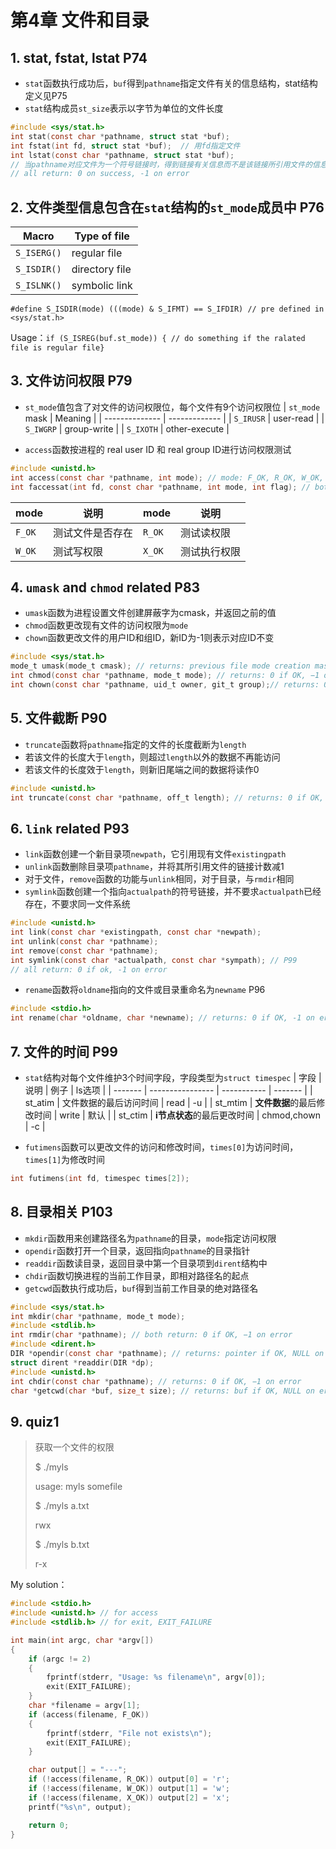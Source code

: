 # 第4章 文件和目录

## 1. stat, fstat, lstat P74
* `stat`函数执行成功后，`buf`得到`pathname`指定文件有关的信息结构，stat结构定义见P75
* `stat`结构成员`st_size`表示以字节为单位的文件长度
```c
#include <sys/stat.h>
int stat(const char *pathname, struct stat *buf);
int fstat(int fd, struct stat *buf);  // 用fd指定文件
int lstat(const char *pathname, struct stat *buf); 
// 当pathname对应文件为一个符号链接时，得到链接有关信息而不是该链接所引用文件的信息
// all return: 0 on success, -1 on error
```


## 2. 文件类型信息包含在`stat`结构的`st_mode`成员中 P76

| Macro       | Type of file   |
| ----------- | -------------- |
| `S_ISERG()` | regular file   |
| `S_ISDIR()` | directory file |
| `S_ISLNK()` | symbolic link  |

`#define S_ISDIR(mode) (((mode) & S_IFMT) == S_IFDIR) // pre defined in <sys/stat.h>`

Usage：`if (S_ISREG(buf.st_mode)) { // do something if the ralated file is regular file}`



## 3. 文件访问权限 P79

* `st_mode`值包含了对文件的访问权限位，每个文件有9个访问权限位
| `st_mode` mask | Meaning       |
| -------------- | ------------- |
| `S_IRUSR`      | user-read     |
| `S_IWGRP`      | group-write   |
| `S_IXOTH`      | other-execute |

* `access`函数按进程的 real user ID 和 real group ID进行访问权限测试
```c
#include <unistd.h>
int access(const char *pathname, int mode); // mode: F_OK, R_OK, W_OK, X_OK
int faccessat(int fd, const char *pathname, int mode, int flag); // both return: 0 if OK, -1 on error
```

| mode   | 说明       | mode   | 说明     |
| ------ | -------- | ------ | ------ |
| `F_OK` | 测试文件是否存在 | `R_OK` | 测试读权限  |
| `W_OK` | 测试写权限    | `X_OK` | 测试执行权限 |


## 4. `umask` and `chmod` related P83

* `umask`函数为进程设置文件创建屏蔽字为cmask，并返回之前的值
* `chmod`函数更改现有文件的访问权限为`mode`
* `chown`函数更改文件的用户ID和组ID，新ID为-1则表示对应ID不变

```c
#include <sys/stat.h>
mode_t umask(mode_t cmask); // returns: previous file mode creation mask
int chmod(const char *pathname, mode_t mode); // returns: 0 if OK, −1 on error
int chown(const char *pathname, uid_t owner, git_t group);// returns: 0 if OK, −1 on error
```



## 5. 文件截断 P90
* `truncate`函数将`pathname`指定的文件的长度截断为`length`
* 若该文件的长度大于`length`，则超过`length`以外的数据不再能访问
* 若该文件的长度效于`length`，则新旧尾端之间的数据将读作0
```c
#include <unistd.h>
int truncate(const char *pathname, off_t length); // returns: 0 if OK, -1 on error
```



## 6. `link` related P93
* `link`函数创建一个新目录项`newpath`，它引用现有文件`existingpath`
* `unlink`函数删除目录项`pathname`，并将其所引用文件的链接计数减1
* 对于文件，`remove`函数的功能与`unlink`相同，对于目录，与`rmdir`相同
* `symlink`函数创建一个指向`actualpath`的符号链接，并不要求`actualpath`已经存在，不要求同一文件系统
```c
#include <unistd.h>
int link(const char *existingpath, const char *newpath);
int unlink(const char *pathname);
int remove(const char *pathname); 
int symlink(const char *actualpath, const char *sympath); // P99
// all return: 0 if ok, -1 on error
```
* `rename`函数将`oldname`指向的文件或目录重命名为`newname` P96
```c
#include <stdio.h>
int rename(char *oldname, char *newname); // returns: 0 if OK, -1 on error
```



## 7. 文件的时间 P99

* `stat`结构对每个文件维护3个时间字段，字段类型为`struct timespec`
| 字段    | 说明              | 例子        | ls选项 |
| ------- | ---------------- | ----------- | ------- |
| st_atim | 文件数据的最后访问时间      | read        | -u      |
| st_mtim | **文件数据**的最后修改时间  | write       | 默认      |
| st_ctim | **i节点状态**的最后更改时间 | chmod,chown | -c      |

* `futimens`函数可以更改文件的访问和修改时间，`times[0]`为访问时间，`times[1]`为修改时间
```c
int futimens(int fd, timespec times[2]);
```


## 8. 目录相关 P103

* `mkdir`函数用来创建路径名为`pathname`的目录，`mode`指定访问权限
* `opendir`函数打开一个目录，返回指向`pathname`的目录指针
* `readdir`函数读目录，返回目录中第一个目录项到`dirent`结构中
* `chdir`函数切换进程的当前工作目录，即相对路径名的起点
* `getcwd`函数执行成功后，`buf`得到当前工作目录的绝对路径名

```c
#include <sys/stat.h>
int mkdir(char *pathname, mode_t mode); 
#include <stdlib.h>
int rmdir(char *pathname); // both return: 0 if OK, −1 on error
#include <dirent.h>
DIR *opendir(const char *pathname); // returns: pointer if OK, NULL on error
struct dirent *readdir(DIR *dp);
#include <unistd.h>
int chdir(const char *pathname); // returns: 0 if OK, −1 on error
char *getcwd(char *buf, size_t size); // returns: buf if OK, NULL on error
```



## 9. quiz1

> 获取一个文件的权限
> 
> $ ./myls
> 
> usage: myls somefile
> 
> $ ./myls a.txt
> 
> rwx
> 
> $ ./myls b.txt
> 
> r-x

My solution：

```c
#include <stdio.h>
#include <unistd.h> // for access
#include <stdlib.h> // for exit, EXIT_FAILURE

int main(int argc, char *argv[])
{
    if (argc != 2)
    {
        fprintf(stderr, "Usage: %s filename\n", argv[0]);
        exit(EXIT_FAILURE);
    }
    char *filename = argv[1];
    if (access(filename, F_OK))
    {
        fprintf(stderr, "File not exists\n");
        exit(EXIT_FAILURE);
    }

    char output[] = "---";
    if (!access(filename, R_OK)) output[0] = 'r';
    if (!access(filename, W_OK)) output[1] = 'w';
    if (!access(filename, X_OK)) output[2] = 'x';
    printf("%s\n", output);

    return 0;
}
```

